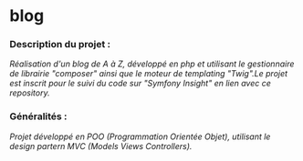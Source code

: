 # blog

### Description du projet : 
_Réalisation d'un blog de A à Z, développé en php et utilisant le gestionnaire de librairie "composer" ainsi que le moteur de templating "Twig".Le projet est inscrit pour le suivi du code sur "Symfony Insight" en lien avec ce repository._ 

### Généralités :
_Projet développé en POO (Programmation Orientée Objet), utilisant le design partern MVC (Models Views Controllers)._
